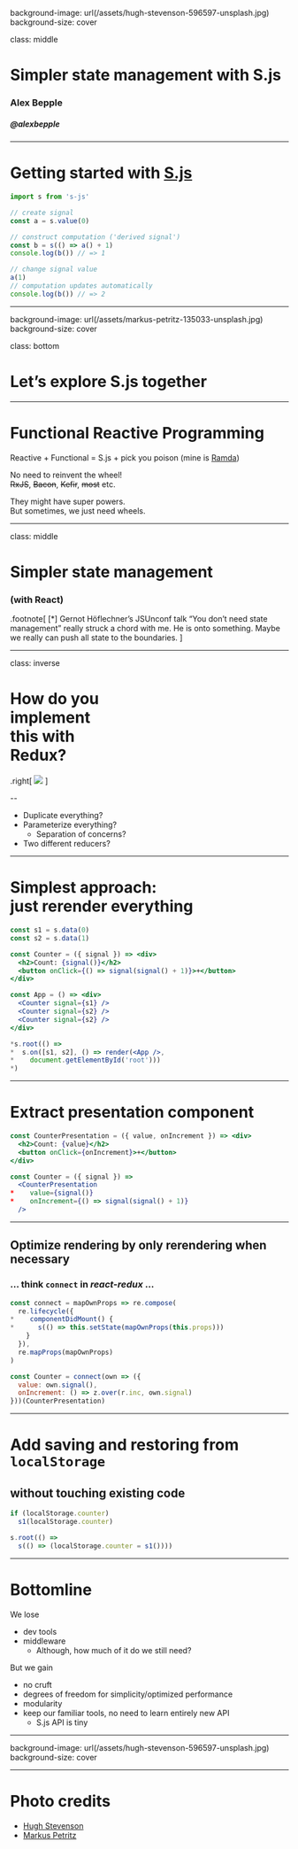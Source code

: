 
background-image: url(/assets/hugh-stevenson-596597-unsplash.jpg)
background-size: cover

class: middle
# Simpler state management with S.js
### Alex Bepple
##### @alexbepple

---

# Getting started with [S.js](https://www.npmjs.com/package/s-js)

```javascript
import s from 's-js'

// create signal
const a = s.value(0)

// construct computation ('derived signal')
const b = s(() => a() + 1)
console.log(b()) // => 1

// change signal value
a(1)
// computation updates automatically
console.log(b()) // => 2
```

---

background-image: url(/assets/markus-petritz-135033-unsplash.jpg)
background-size: cover

class: bottom
# Let’s explore S.js together

---

# Functional Reactive Programming

Reactive + Functional = 
S.js + pick you poison 
(mine is [Ramda](http://ramdajs.com/))

No need to reinvent the wheel!  
~~RxJS~~, ~~Bacon~~, ~~Kefir~~, ~~most~~ etc.

They might have super powers.  
But sometimes, we just need wheels.

---

class: middle

# Simpler state management
### (with React)

.footnote[
  [*] Gernot Höflechner’s JSUnconf talk “You don’t need state management” really struck a chord with me. He is onto something. Maybe we really can push all state to the boundaries.
]


---


class: inverse

# How do you <br/> implement <br/> this with <br/> Redux?

.right[
  ![](/assets/3-counters.png)
]

--

* Duplicate everything?
* Parameterize everything?
  * Separation of concerns?
* Two different reducers?


---


# Simplest approach: <br/> just rerender everything

```jsx
const s1 = s.data(0)
const s2 = s.data(1)

const Counter = ({ signal }) => <div>
  <h2>Count: {signal()}</h2>
  <button onClick={() => signal(signal() + 1)}>+</button>
</div>

const App = () => <div>
  <Counter signal={s1} />
  <Counter signal={s2} />
  <Counter signal={s2} />
</div>

*s.root(() =>
*  s.on([s1, s2], () => render(<App />, 
*    document.getElementById('root')))
*)
```

---


# Extract presentation component

```jsx
const CounterPresentation = ({ value, onIncrement }) => <div>
  <h2>Count: {value}</h2>
  <button onClick={onIncrement}>+</button>
</div>

const Counter = ({ signal }) =>
  <CounterPresentation
*    value={signal()}
*    onIncrement={() => signal(signal() + 1)}
  />
```


---


## Optimize rendering by only rerendering when necessary
### … think `connect` in _react-redux_ …

```javascript
const connect = mapOwnProps => re.compose(
  re.lifecycle({
*    componentDidMount() {
*      s(() => this.setState(mapOwnProps(this.props)))
    }
  }),
  re.mapProps(mapOwnProps)
)

const Counter = connect(own => ({
  value: own.signal(),
  onIncrement: () => z.over(r.inc, own.signal)
}))(CounterPresentation)
```


---


# Add saving and restoring from `localStorage`
## without touching existing code

```javascript
if (localStorage.counter) 
  s1(localStorage.counter)

s.root(() => 
  s(() => (localStorage.counter = s1())))
```


---


# Bottomline

We lose

* dev tools
* middleware
    * Although, how much of it do we still need?

But we gain

* no cruft
* degrees of freedom for simplicity/optimized performance
* modularity
* keep our familiar tools, no need to learn entirely new API
    * S.js API is tiny

---


background-image: url(/assets/hugh-stevenson-596597-unsplash.jpg)
background-size: cover


---
# Photo credits

* [Hugh Stevenson](https://unsplash.com/@hughstevensonn)
* [Markus Petritz](https://unsplash.com/@petritzdesigns)
